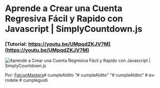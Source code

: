 # Aprende a Crear una Cuenta Regresiva Fácil y Rapido con Javascript | SimplyCountdown.js
### [Tutorial: https://youtu.be/UMpqdZKJV7M](https://youtu.be/UMpqdZKJV7M)

![Aprende a Crear una Cuenta Regresiva Fácil y Rapido con Javascript | SimplyCountdown.js](https://raw.githubusercontent.com/falconmasters/cuenta-regresiva/master/img/thumb.png)

Por: [FalconMasters](http://www.falconmasters.com)#   c u m p l e A l d i t o  
 "# cumpleAldito" 
"# cumpleAldito" 
#   e x - r o d e t e  
 #   c u m p l e g u i d i  
 
